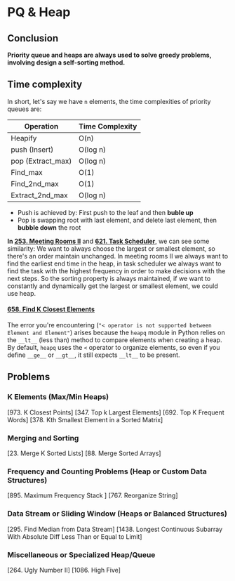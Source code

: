 # PQ & Heap

## Conclusion

**Priority queue and heaps are always used to solve greedy problems, involving design a self-sorting method.**



## Time complexity

In short, let's say we have `n` elements, the time complexities of priority queues are:

| Operation         | Time Complexity |
| ----------------- | --------------- |
| Heapify           | O(n)            |
| push (Insert)     | O(log n)        |
| pop (Extract_max) | O(log n)        |
| Find_max          | O(1)            |
| Find_2nd_max      | O(1)            |
| Extract_2nd_max   | O(log n)        |

- Push is achieved by: First push to the leaf and then **buble up**
- Pop is swapping root with last element, and delete last element, then **bubble down** the root



**In [253. Meeting Rooms II](https://leetcode.com/problems/meeting-rooms-ii/)** and **[621. Task Scheduler](https://leetcode.com/problems/task-scheduler/)**, we can see some similarity: We want to always choose the largest or smallest element, so there's an order maintain unchanged. In meeting rooms II we always want to find the earliest end time in the heap, in task scheduler we always want to find the task with the highest frequency in order to make decisions with the next steps. So the sorting property is always maintained, if we want to constantly and dynamically get the largest or smallest element, we could use heap.



#### [658. Find K Closest Elements](https://leetcode.com/problems/find-k-closest-elements/)

The error you're encountering (`"< operator is not supported between Element and Element"`) arises because the `heapq` module in Python relies on the `__lt__` (less than) method to compare elements when creating a heap. By default, `heapq` uses the `<` operator to organize elements, so even if you define `__ge__` or `__gt__`, it still expects `__lt__` to be present.





## Problems

### K Elements (Max/Min Heaps)
[973. K Closest Points]
[347. Top k Largest Elements]
[692. Top K Frequent Words] 
[378. Kth Smallest Element in a Sorted Matrix]



### Merging and Sorting
[23. Merge K Sorted Lists]
[88. Merge Sorted Arrays] 



### Frequency and Counting Problems (Heap or Custom Data Structures)
[895. Maximum Frequency Stack ]
[767. Reorganize String]



### Data Stream or Sliding Window (Heaps or Balanced Structures)
[295. Find Median from Data Stream]
[1438. Longest Continuous Subarray With Absolute Diff Less Than or Equal to Limit]



### Miscellaneous or Specialized Heap/Queue
[264. Ugly Number II]
[1086. High Five]

